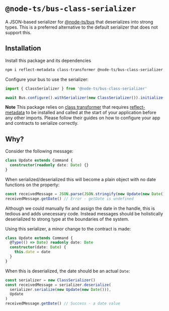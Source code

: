 # `@node-ts/bus-class-serializer`

A JSON-based serializer for [@node-ts/bus](https://bus.node-ts.com) that deserializes into strong types. This is a preferred alternative to the default serializer that does not support this.

## Installation

Install this package and its dependencies

```sh
npm i reflect-metadata class-transformer @node-ts/bus-class-serializer
```

Configure your bus to use the serializer:

```typescript
import { ClassSerializer } from '@node-ts/bus-class-serializer'

await Bus.configure().withSerializer(new ClassSerializer()).initialize()
```

**Note** This package relies on [class transformer](https://www.npmjs.com/package/class-transformer) that requires [reflect-metadata](https://www.npmjs.com/package/reflect-metadata) to be installed and called at the start of your application before any other imports. Please follow their guides on how to configure your app and contracts to serialize correctly.

## Why?

Consider the following message:

```typescript
class Update extends Command {
  constructor(readonly date: Date) {}
}
```

When serialized/deserialized this will become a plain object with no date functions on the property:

```typescript
const receivedMessage = JSON.parse(JSON.stringify(new Update(new Date())))
receivedMessage.getDate() // Error - getDate is undefined
```

Although we could manually fix and assign the date in the handle, this is tedious and adds unecessary code. Instead messages should be holistically deserialized to strong type at the boundaries of the system.

Using this serializer, a minor change to the contract is made:

```typescript
class Update extends Command {
  @Type(() => Date) readonly date: Date
  constructor(date: Date) {
    this.date = date
  }
}
```

When this is deserialized, the date should be an actual `Date`:

```typescript
const serializer = new ClassSerializer()
const receivedMessage = serializer.deserialize(
  serializer.serialize(new Update(new Date())),
  Update
)
receivedMessage.getDate() // Success - a date value
```
